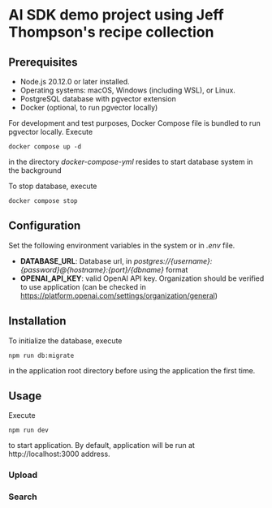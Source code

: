 # AI SDK demo project using Jeff Thompson's recipe collection

## Prerequisites
* Node.js 20.12.0 or later installed.
* Operating systems: macOS, Windows (including WSL), or Linux.
* PostgreSQL database with pgvector extension
* Docker (optional, to run pgvector locally)

For development and test purposes, Docker Compose file is bundled to run pgvector locally. Execute
```shell
docker compose up -d
```
in the directory *docker-compose-yml* resides to start database system in the background

To stop database, execute
```shell
docker compose stop
```

## Configuration
Set the following environment variables in the system or in *.env* file. 
* **DATABASE_URL**: Database url, in *postgres://{username}:{password}@{hostname}:{port}/{dbname}* format
* **OPENAI_API_KEY**: valid OpenAI API key. Organization should be verified to use application (can be checked in https://platform.openai.com/settings/organization/general)

## Installation

To initialize the database, execute

```shell
npm run db:migrate
```
in the application root directory before using the application the first time.

## Usage

Execute 
```shell
npm run dev
```
to start application. By default, application will be run at http://localhost:3000 address.

### Upload 


### Search

  
